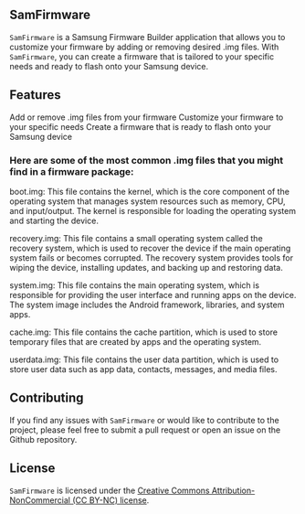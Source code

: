 ## SamFirmware
`SamFirmware` is a Samsung Firmware Builder application that allows you to customize your firmware by adding or removing desired .img files. With `SamFirmware`, you can create a firmware that is tailored to your specific needs and ready to flash onto your Samsung device.

## Features
Add or remove .img files from your firmware
Customize your firmware to your specific needs
Create a firmware that is ready to flash onto your Samsung device

### Here are some of the most common .img files that you might find in a firmware package:
boot.img: This file contains the kernel, which is the core component of the operating system that manages system resources such as memory, CPU, and input/output. The kernel is responsible for loading the operating system and starting the device.

recovery.img: This file contains a small operating system called the recovery system, which is used to recover the device if the main operating system fails or becomes corrupted. The recovery system provides tools for wiping the device, installing updates, and backing up and restoring data.

system.img: This file contains the main operating system, which is responsible for providing the user interface and running apps on the device. The system image includes the Android framework, libraries, and system apps.

cache.img: This file contains the cache partition, which is used to store temporary files that are created by apps and the operating system.

userdata.img: This file contains the user data partition, which is used to store user data such as app data, contacts, messages, and media files.

## Contributing
If you find any issues with `SamFirmware` or would like to contribute to the project, please feel free to submit a pull request or open an issue on the Github repository.


## License
`SamFirmware` is licensed under the [Creative Commons Attribution-NonCommercial (CC BY-NC) license](https://creativecommons.org/licenses/by-nc/4.0/).
